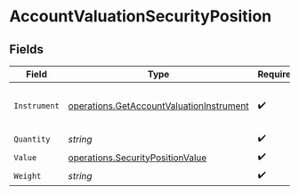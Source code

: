 # AccountValuationSecurityPosition


## Fields

| Field                                                                                                | Type                                                                                                 | Required                                                                                             | Description                                                                                          |
| ---------------------------------------------------------------------------------------------------- | ---------------------------------------------------------------------------------------------------- | ---------------------------------------------------------------------------------------------------- | ---------------------------------------------------------------------------------------------------- |
| `Instrument`                                                                                         | [operations.GetAccountValuationInstrument](../../models/operations/getaccountvaluationinstrument.md) | :heavy_check_mark:                                                                                   | Entity representing the financial instrument.                                                        |
| `Quantity`                                                                                           | *string*                                                                                             | :heavy_check_mark:                                                                                   | N/A                                                                                                  |
| `Value`                                                                                              | [operations.SecurityPositionValue](../../models/operations/securitypositionvalue.md)                 | :heavy_check_mark:                                                                                   | N/A                                                                                                  |
| `Weight`                                                                                             | *string*                                                                                             | :heavy_check_mark:                                                                                   | N/A                                                                                                  |